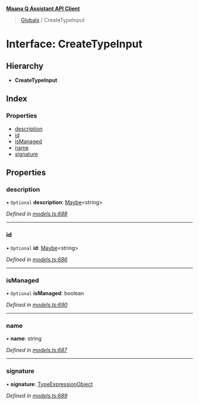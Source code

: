 **[Maana Q Assistant API Client](../README.md)**

> [Globals](../README.md) / CreateTypeInput

# Interface: CreateTypeInput

## Hierarchy

* **CreateTypeInput**

## Index

### Properties

* [description](createtypeinput.md#description)
* [id](createtypeinput.md#id)
* [isManaged](createtypeinput.md#ismanaged)
* [name](createtypeinput.md#name)
* [signature](createtypeinput.md#signature)

## Properties

### description

• `Optional` **description**: [Maybe](../README.md#maybe)\<string>

*Defined in [models.ts:688](https://github.com/maana-io/q-assistant-client/blob/1a0616f/src/models.ts#L688)*

___

### id

• `Optional` **id**: [Maybe](../README.md#maybe)\<string>

*Defined in [models.ts:686](https://github.com/maana-io/q-assistant-client/blob/1a0616f/src/models.ts#L686)*

___

### isManaged

• `Optional` **isManaged**: boolean

*Defined in [models.ts:690](https://github.com/maana-io/q-assistant-client/blob/1a0616f/src/models.ts#L690)*

___

### name

•  **name**: string

*Defined in [models.ts:687](https://github.com/maana-io/q-assistant-client/blob/1a0616f/src/models.ts#L687)*

___

### signature

•  **signature**: [TypeExpressionObject](../README.md#typeexpressionobject)

*Defined in [models.ts:689](https://github.com/maana-io/q-assistant-client/blob/1a0616f/src/models.ts#L689)*
